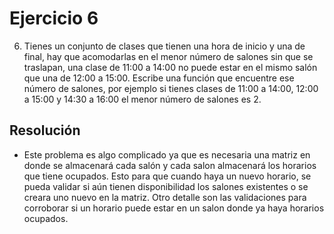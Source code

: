 # Ejercicio 6

6. Tienes un conjunto de clases que tienen una hora de inicio y una de final, hay que
acomodarlas en el menor número de salones sin que se traslapan, una clase de 11:00 a
14:00 no puede estar en el mismo salón que una de 12:00 a 15:00. Escribe una función
que encuentre ese número de salones, por ejemplo si tienes clases de 11:00 a 14:00,
12:00 a 15:00 y 14:30 a 16:00 el menor número de salones es 2.

## Resolución
- Este problema es algo complicado ya que es necesaria una matriz en donde se 
almacenará cada salón y cada salon almacenará los horarios que tiene ocupados. 
Esto para que cuando haya un nuevo horario, se pueda validar si aún tienen 
disponibilidad los salones existentes o se creara uno nuevo en la matriz.
Otro detalle son las validaciones para corroborar si un horario puede estar en 
un salon donde ya haya horarios ocupados.